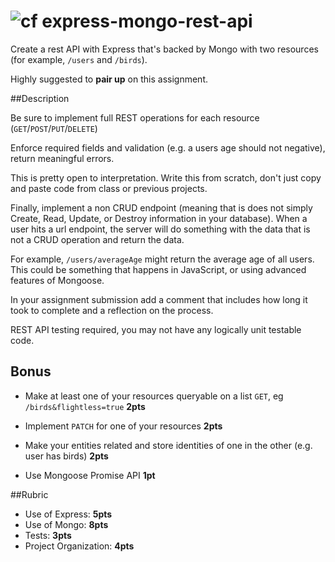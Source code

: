 ![cf](http://i.imgur.com/7v5ASc8.png) express-mongo-rest-api
====

Create a rest API with Express that's backed by Mongo with two resources
 (for example, `/users` and `/birds`).

Highly suggested to **pair up** on this assignment.

##Description

Be sure to implement full REST operations for each resource (`GET`/`POST`/`PUT`/`DELETE`)

Enforce required fields and validation (e.g. a users age should not negative),
return meaningful errors.

This is pretty open to interpretation. Write this from scratch, don't just copy and paste code
from class or previous projects.

Finally, implement a non CRUD endpoint (meaning that is does not simply
Create, Read, Update, or Destroy information in your database).
When a user hits a url endpoint, the server will do something with the data
that is not a CRUD operation and return the data.

For example,  `/users/averageAge` might return the average age of all users. This could
be something that happens in JavaScript, or using advanced features of Mongoose.

In your assignment submission add a comment that includes how long it
took to complete and a reflection on the process.

REST API testing required, you may not have any logically unit testable code.

## Bonus

* Make at least one of your resources queryable on a list `GET`,
eg `/birds&flightless=true` **2pts**

* Implement `PATCH` for one of your resources **2pts**

* Make your entities related and store identities of one in the other (e.g. user has birds) **2pts**

* Use Mongoose Promise API **1pt**

##Rubric
* Use of Express: **5pts**
* Use of Mongo: **8pts**
* Tests: **3pts**
* Project Organization: **4pts**

